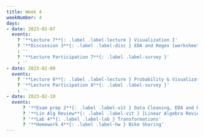 ```yaml
---
title: Week 4
weekNumber: 4
days:
- date: 2023-02-07
  events:
    ? '**Lecture 7**{: .label .label-lecture } Visualization I'
    ? '**Discussion 3**{: .label .label-disc } EDA and Regex [worksheet](https://drive.google.com/file/d/1vjryD2ozLAAJblVT4JQLvsWlICKxKxDC/view?usp=sharing), [worksheet notebook](https://data100.datahub.berkeley.edu/hub/user-redirect/git-pull?repo=https%3A%2F%2Fgithub.com%2FDS-100%2Fsp23&branch=main&urlpath=lab%2Ftree%2Fsp23%2Fdisc%2Fdisc03)' 
    : ''
    ? '**Lecture Participation 7**{: .label .label-survey }'
    : ''
- date: 2023-02-09
  events:
    ? '**Lecture 8**{: .label .label-lecture } Probability & Visualization II'
    ? '**Lecture Participation 8**{: .label .label-survey }'
    : ''
- date: 2023-02-10
  events:
      ? '**Exam prep 2**{: .label .label-vit } Data Cleaning, EDA and Regex'
      ? '**Lin Alg Review**{: .label .label-vit } [Linear Algebra Review #1](https://edstem.org/us/courses/33744/discussion/2525919)'
      ? '**Lab 4**{: .label .label-lab } Transformations'
      ? '**Homework 4**{: .label .label-hw } Bike Sharing'
---
```

